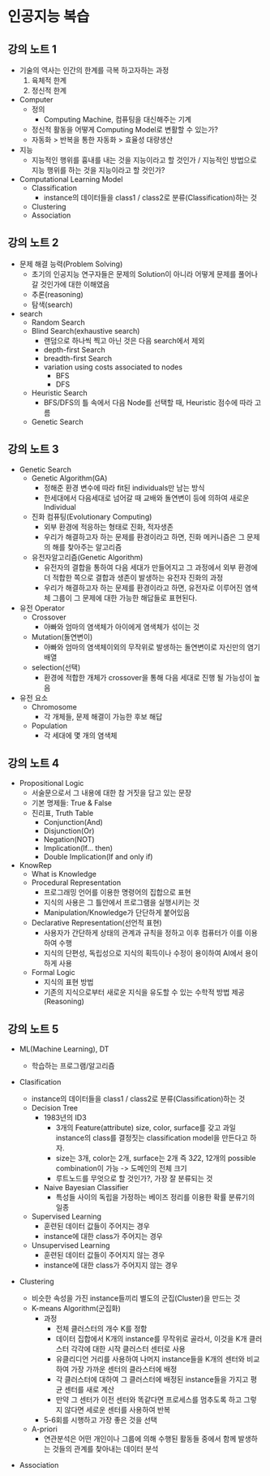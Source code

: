 # 인공지능 복습
## 강의 노트 1
 - 기술의 역사는 인간의 한계를 극복 하고자하는 과정
 	 1. 육체적 한계
 	 2. 정신적 한계
 - Computer
 	 - 정의
 	 	 - Computing Machine, 컴퓨팅을 대신해주는 기계
 	 - 정신적 활동을 어떻게 Computing Model로 변활할 수 있는가?
 	 - 자동화 > 반복을 통한 자동화 > 효율성 대량생산
 - 지능
 	 - 지능적인 행위를 흉내를 내는 것을 지능이라고 할 것인가 / 지능적인 방법으로 지능 행위를 하는 것을 지능이라고 할 것인가?
 - Computational Learning Model
 	 - Classification
 	 	 - instance의 데이터들을 class1 / class2로 분류(Classification)하는 것 
 	 - Clustering
 	 - Association

## 강의 노트 2
 - 문제 해결 능력(Problem Solving)
 	 - 초기의 인공지능 연구자들은 문제의 Solution이 아니라 어떻게 문제를 풀어나갈 것인가에 대한 이해였음
 	 - 추론(reasoning)
 	 - 탐색(search)
 - search
 	 - Random Search
 	 - Blind Search(exhaustive search)
 	 	 - 랜덤으로 하나씩 찍고 아닌 것은 다음 search에서 제외
 	 	 - depth-first Search
 	 	 - breadth-first Search
 	 	 - variation using costs associated to nodes
 	 	 	 - BFS
 	 	 	 - DFS
 	 - Heuristic Search
 	 	 - BFS/DFS의 틀 속에서 다음 Node를 선택할 때, Heuristic 점수에 따라 고름
 	 - Genetic Search

## 강의 노트 3
 - Genetic Search
 	 - Genetic Algorithm(GA)
 	 	 - 정해준 환경 변수에 따라 fit된 individuals만 남는 방식
 	 	 - 한세대에서 다음세대로 넘어갈 때 교배와 돌연변이 등에 의하여 새로운 Individual
 	 - 진화 컴퓨팅(Evolutionary Computing)
 	 	 - 외부 환경에 적응하는 형태로 진화, 적자생존
 	 	 - 우리가 해결하고자 하는 문제를 환경이라고 하면, 진화 메커니즘은 그 문제의 해를 찾아주는 알고리즘
 	 - 유전자알고리즘(Genetic Algorithm)
 	 	 - 유전자의 결합을 통하여 다음 세대가 만들어지고 그 과정에서 외부 환경에 더 적합한 쪽으로 결합과 생존이 발생하는 유전자 진화의 과정
 	 	 - 우리가 해결하고자 하는 문제를 환경이라고 하면, 유전자로 이루어진 염색체 그룹이 그 문제에 대한 가능한 해답들로 표현된다.
 - 유전 Operator
 	 - Crossover
 	 	 - 아빠와 엄마의 염색체가 아이에게 염색체가 섞이는 것
 	 - Mutation(돌연변이)
 	 	 - 아빠와 엄마의 염색체이외의 무작위로 발생하는 돌연변이로 자신만의 염기배열
 	 - selection(선택)
 	 	 - 환경에 적합한 개체가 crossover을 통해 다음 세대로 진행 될 가능성이 높음
 - 유전 요소
 	 - Chromosome
 	 	 - 각 개체들, 문제 해결이 가능한 후보 해답
 	 - Population
 	 	 - 각 세대에 몇 개의 염색체 

## 강의 노트 4
 - Propositional Logic
 	 - 서술문으로서 그 내용에 대한 참 거짓을 담고 있는 문장
 	 - 기본 명제들: True & False
 	 - 진리표, Truth Table
 	 	 - Conjunction(And)
 	 	 - Disjunction(Or)
 	 	 - Negation(NOT)
 	 	 - Implication(If... then)
 	 	 - Double Implication(If and only if)
 - KnowRep
 	 - What is Knowledge
 	 - Procedural Representation
 	 	 - 프로그래밍 언어를 이용한 명령어의 집합으로 표현
 	 	 - 지식의 사용은 그 틀안에서 프로그램을 실행시키는 것
 	 	 - Manipulation/Knowledge가 단단하게 붙어있음
 	 - Declarative Representation(선언적 표현)
 	 	 - 사용자가 간단하게 상태의 관계과 규칙을 정하고 이후 컴퓨터가 이를 이용하여 수행
 	 	 - 지식의 단편성, 독립성으로 지식의 획득이나 수정이 용이하여 AI에서 용이하게 사용
 	 - Formal Logic
 	 	 - 지식의 표현 방법
 	 	 - 기존의 지식으로부터 새로운 지식을 유도할 수 있는 수학적 방법 제공(Reasoning)

## 강의 노트 5
 - ML(Machine Learning), DT
 	 - 학습하는 프로그램/알고리즘
 - Clasification
 	 - instance의 데이터들을 class1 / class2로 분류(Classification)하는 것 
	 - Decision Tree
 	 	 - 1983년의 ID3
 	 		 - 3개의 Feature(attribute) size, color, surface를 갖고 과일 instance의 class를 결정짓는 classification model을 만든다고 하자.
 	 		 - size는 3개, color는 2개, surface는 2개 즉 3*2*2, 12개의 possible combination이 가능 -> 도메인의 전체 크기
 	 		 - 루트노드를 무엇으로 할 것인가?, 가장 잘 분류되는 것
 	 	 - Naive Bayesian Classifier
 	 	 	 - 특성들 사이의 독립을 가정하는 베이즈 정리를 이용한 확률 분류기의 일종
 	 - Supervised Learning
 	 	 - 훈련된 데이터 값들이 주어지는 경우
 	 	 - instance에 대한 class가 주어지는 경우
 	 - Unsupervised Learning
 	 	 - 훈련된 데이터 값들이 주어지지 않는 경우
 	 	 - instance에 대한 class가 주어지지 않는 경우

 - Clustering
 	 - 비슷한 속성을 가진 instance들끼리 별도의 군집(Cluster)을 만드는 것
	 - K-means Algorithm(군집화)
	 	 - 과정
		 	 - 전체 클러스터의 개수 K를 정함
		 	 - 데이터 집합에서 K개의 instance를 무작위로 골라서, 이것을 K개 클러스터 각각에 대한 시작 클러스터 센터로 사용
		 	 - 유클리디언 거리를 사용하여 나머지 instance들을 K개의 센터와 비교하여 가장 가까운 센터의 클라스터에 배정
		 	 - 각 클러스터에 대하여 그 클러스터에 배정된 instance들을 가지고 평균 센터를 새로 계산
		 	 - 만약 그 센터가 이전 센터와 똑같다면 프로세스를 멈추도록 하고 그렇지 않다면 세로운 센터를 사용하여 반복
		 - 5-6회를 시행하고 가장 좋은 것을 선택
	- A-priori
		 - 연관분석은 어떤 개인이나 그룹에 의해 수행된 활동들 중에서 함께 발생하는 것들의 관계를 찾아내는 데이터 분석

 - Association




